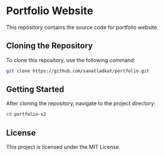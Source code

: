 # Portfolio Website

This repository contains the source code for portfolio website.

## Cloning the Repository

To clone this repository, use the following command:

```sh
git clone https://github.com/sanatladkat/portfolio.git
```

## Getting Started

After cloning the repository, navigate to the project directory:

```sh
cd portfolio-v2
```

## License

This project is licensed under the MIT License.